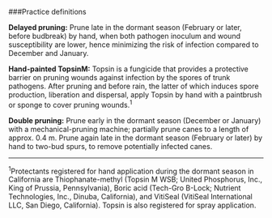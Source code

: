 ###Practice definitions

**Delayed pruning:** Prune late in the dormant season (February or later, before budbreak) by hand, when both pathogen inoculum and wound susceptibility are lower, hence minimizing the risk of infection compared to December and January. 

**Hand-painted TopsinM:** Topsin is a fungicide that provides a protective barrier on pruning wounds against infection by the spores of trunk pathogens. After pruning and before rain, the latter of which induces spore production, liberation and dispersal, apply Topsin by hand with a paintbrush or sponge to cover pruning wounds.<sup>1</sup>  

**Double pruning:** Prune early in the dormant season (December or January) with a mechanical-pruning machine; partially prune canes to a length of approx. 0.4 m. Prune again late in the dormant season (February or later) by hand to two-bud spurs, to remove potentially infected canes. 

<hr />

<sup>1</sup>Protectants registered for hand application during the dormant season in California are Thiophanate-methyl (Topsin M WSB; United Phosphorus, Inc., King of Prussia, Pennsylvania), Boric acid (Tech-Gro B-Lock; Nutrient Technologies, Inc., Dinuba, California), and VitiSeal (VitiSeal International LLC, San Diego, California).  Topsin is also registered for spray application.

